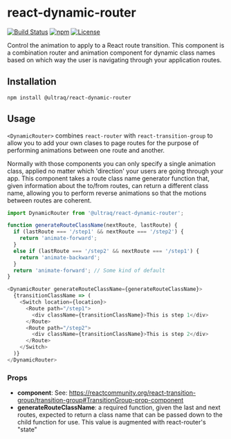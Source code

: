 
react-dynamic-router
====================

[![Build Status](https://github.com/ultraq/react-dynamic-router/actions/workflows/build.yml/badge.svg)](https://github.com/ultraq/react-dynamic-router/actions)
[![npm](https://img.shields.io/npm/v/@ultraq/react-dynamic-router.svg?maxAge=3600)](https://www.npmjs.com/package/@ultraq/react-dynamic-router)
[![License](https://img.shields.io/github/license/ultraq/react-dynamic-router.svg?maxAge=2592000)](https://github.com/ultraq/react-dynamic-router/blob/master/LICENSE.txt)

Control the animation to apply to a React route transition.  This component is a
combination router and animation component for dynamic class names based on
which way the user is navigating through your application routes.


Installation
------------

```
npm install @ultraq/react-dynamic-router
```


Usage
-----

`<DynamicRouter>` combines `react-router` with `react-transition-group` to allow
you to add your own clases to page routes for the purpose of performing
animations between one route and another.

Normally with those components you can only specify a single animation class,
applied no matter which 'direction' your users are going through your app.  This
component takes a route class name generator function that, given information
about the to/from routes, can return a different class name, allowing you to
perform reverse animations so that the motions between routes are coherent.

```javascript
import DynamicRouter from '@ultraq/react-dynamic-router';

function generateRouteClassName(nextRoute, lastRoute) {
  if (lastRoute === '/step1' && nextRoute === '/step2') {
  	return 'animate-forward';
  }
  else if (lastRoute === '/step2' && nextRoute === '/step1') {
  	return 'animate-backward';
  }
  return 'animate-forward'; // Some kind of default
}

<DynamicRouter generateRouteClassName={generateRouteClassName}>
  {transitionClassName => (
    <Switch location={location}>
      <Route path="/step1">
        <div className={transitionClassName}>This is step 1</div>
      </Route>
      <Route path="/step2">
        <div className={transitionClassName}>This is step 2</div>
      </Route>
    </Switch>
  )}
</DynamicRouter>
```

### Props
 - **component**: See: https://reactcommunity.org/react-transition-group/transition-group#TransitionGroup-prop-component
 - **generateRouteClassName**: a required function, given the last and next
   routes, expected to return a class name that can be passed down to the child
   function for use.  This value is augmented with react-router's "state"
